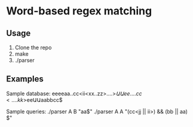 Word-based regex matching
===========

Usage
-----------
1. Clone the repo
2. make
3. ./parser <word> <lemma> <tags>

Examples
-----------

Sample database:
eeeeaa..cc<ii<xx..zz>....>$ԱԱee....cc<....kk>$eeԱԱaabbcc$

Sample queries:
./parser A B "aa$"
./parser A A "(cc<jj || ii>) && (bb || aa) $"
